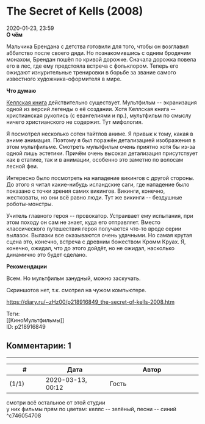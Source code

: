 The Secret of Kells (2008)
==========================

  
2020-01-23, 23:59  
  **О чём**    
   
 Мальчика Брендана с детства готовили для того, чтобы он возглавил аббатство после своего дяди. Но познакомившись с одним бродячим монахом, Брендан пошёл по кривой дорожке. Сначала дорожка повела его в лес, где ему предстояла встреча с фольклором. Теперь его ожидают изнурительные тренировки в борьбе за звание самого известного художника-оформителя в мире.   
   
  **Что думаю**    
   
  [Келлская книга](https://ru.wikipedia.org/wiki/%D0%9A%D0%B5%D0%BB%D0%BB%D1%81%D0%BA%D0%B0%D1%8F_%D0%BA%D0%BD%D0%B8%D0%B3%D0%B0)  действительно существует. Мультфильм -- экранизация одной из версий легенды о её создании. Хотя Келлская книга -- христианская рукопись (с евангелиями и пр.), мультфильм по смыслу ничего христианского не содержит. Тут мифология.   
   
 Я посмотрел несколько сотен тайтлов аниме. Я привык к тому, какая в аниме анимация. Поэтому я был поражён детализацией изображения в этом мультфильме. Смотреть мультфильм очень приятно хотя бы из-за одной лишь эстетики. Причём очень высокая детализация присутствует как в статике, так и в анимации, особенно это заметно по волосам лесной феи.   
   
 Интересно было посмотреть на нападение викингов с другой стороны. До этого я читал какие-нибудь исландские саги, где нападение было показано с точки зрения самих викингов. Викинги, конечно, жестковаты, но они всё равно люди. Тут же викинги -- бездушные роботы-монстры.   
   
 Учитель главного героя -- провокатор. Устраивает ему испытания, при этом походу он сам не знает, куда его отправляет. Вместо классического путешествия героя получается что-то вроде серии вылазок. Вылазки все оказываются очень удачными. Но самая крутая сцена это, конечно, встреча с древним божеством Кромм Круах. Я, конечно, ожидал, что до этого дойдёт, но не ожидал, насколько динамично это будет сделано.   
   
  **Рекомендации**    
   
 Всем. Но мультфильм занудный, можно заскучать.   
   
 Скриншотов нет, т.к. смотрел на чужом компьютере.   
  
<https://diary.ru/~zHz00/p218916849_the-secret-of-kells-2008.htm>  
  
Теги:  
[[КиноМультфильмы]]  
ID: p218916849  


Комментарии: 1
--------------

  


---



|         #         |              Дата              |                     Автор                     |           ID           |
| --- | --- | --- | --- |
| (1/1) | 2020-03-13, 00:12 | Гость | c746054708 |

  
 смотри всё остальное от этой студии   
 у них фильмы прям по цветам: келлс -- зелёный, песни -- синий   
 ^c746054708